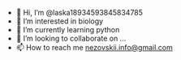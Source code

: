 - 👋 Hi, I’m @laska18934593845834785
- 👀 I’m interested in biology
- 🌱 I’m currently learning python
- 💞️ I’m looking to collaborate on ...
- 📫 How to reach me nezovskii.info@gmail.com

<!---
laska18934593845834785/laska18934593845834785 is a ✨ special ✨ repository because its `README.md` (this file) appears on your GitHub profile.
You can click the Preview link to take a look at your changes.
--->
